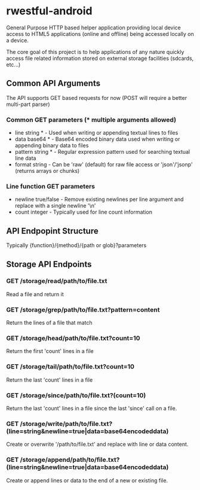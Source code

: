 # rwestful-android

General Purpose HTTP based helper application providing local device access to HTML5 applications (online and offline) being accessed locally on a device.

The core goal of this project is to help applications of any nature quickly access file related information stored on external storage facilities (sdcards, etc...)

## Common API Arguments

The API supports GET based requests for now (POST will require a better multi-part parser)

### Common GET parameters (* multiple arguments allowed)

  - line string * - Used when writing or appending textual lines to files
  - data base64 * - Base64 encoded binary data used when writing or appending binary data to files
  - pattern string * - Regular expression pattern used for searching textual line data
  - format string - Can be 'raw' (default) for raw file access or 'json'/'jsonp' (returns arrays or chunks)
  
### Line function GET parameters

  - newline true/false - Remove existing newlines per line argument and replace with a single newline '\n'
  - count integer - Typically used for line count information

## API Endpopint Structure

Typically {function}/{method}/{path or glob}?parameters

## Storage API Endpoints

### GET /storage/read/path/to/file.txt

Read a file and return it

### GET /storage/grep/path/to/file.txt?pattern=content

Return the lines of a file that match

### GET /storage/head/path/to/file.txt?count=10

Return the first 'count' lines in a file

### GET /storage/tail/path/to/file.txt?count=10

Return the last 'count' lines in a file

### GET /storage/since/path/to/file.txt?(count=10)

Return the last 'count' lines in a file since the last 'since' call on a file.

### GET /storage/write/path/to/file.txt?(line=string&newline=true|data=base64encodeddata)

Create or overwrite '/path/to/file.txt' and replace with line or data content.

### GET /storage/append/path/to/file.txt?(line=string&newline=true|data=base64encodeddata)

Create or append lines or data to the end of a new or existing file.
